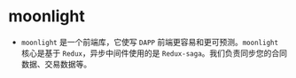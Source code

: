 # moonlight

 * `moonlight` 是一个前端库，它使写 `DAPP` 前端更容易和更可预测。`moonlight` 核心是基于 `Redux`，异步中间件使用的是 `Redux-saga`。我们负责同步您的合同数据、交易数据等。